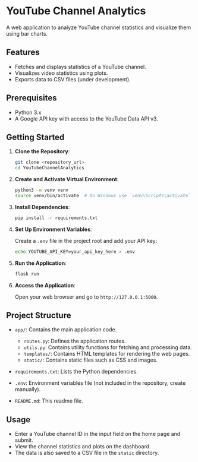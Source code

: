 # YouTube Channel Analytics

A web application to analyze YouTube channel statistics and visualize them using bar charts.

## Features

- Fetches and displays statistics of a YouTube channel.
- Visualizes video statistics using plots.
- Exports data to CSV files (under development).

## Prerequisites

- Python 3.x
- A Google API key with access to the YouTube Data API v3.

## Getting Started

1. **Clone the Repository**:

    ```bash
    git clone <repository_url>
    cd YouTubeChannelAnalytics
    ```

2. **Create and Activate Virtual Environment**:

    ```bash
    python3 -m venv venv
    source venv/bin/activate  # On Windows use `venv\Scripts\activate`
    ```

3. **Install Dependencies**:

    ```bash
    pip install -r requirements.txt
    ```

4. **Set Up Environment Variables**:

    Create a `.env` file in the project root and add your API key:

    ```bash
    echo YOUTUBE_API_KEY=your_api_key_here > .env
    ```

5. **Run the Application**:

    ```bash
    flask run
    ```

6. **Access the Application**:

    Open your web browser and go to `http://127.0.0.1:5000`.

## Project Structure

- `app/`: Contains the main application code.
  - `routes.py`: Defines the application routes.
  - `utils.py`: Contains utility functions for fetching and processing data.
  - `templates/`: Contains HTML templates for rendering the web pages.
  - `static/`: Contains static files such as CSS and images.
  
- `requirements.txt`: Lists the Python dependencies.
- `.env`: Environment variables file (not included in the repository, create manually).
- `README.md`: This readme file.

## Usage

- Enter a YouTube channel ID in the input field on the home page and submit.
- View the channel statistics and plots on the dashboard.
- The data is also saved to a CSV file in the `static` directory.
